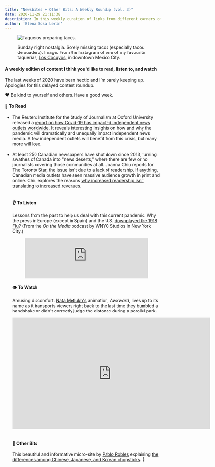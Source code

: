 ```yaml
---
title: "Newsbites + Other Bits: A Weekly Roundup (vol. 3)" 
date: 2020-11-29 21:11:38
description: In this weekly curation of links from different corners of the internet, I share articles on the impacts of the pandemic on international and Canadian media, why the international press downplayed the flu of 1918, and a funny animated video that captures the embarrassing social moments many of us have experienced at least once. 
author: 'Elena Sosa Lerín'
---
```

<figure>
<img data-src="https://res.cloudinary.com/esarin72/image/upload/c_fill,q_auto:good,w_600/v1606709712/weekly%20editions/tacos_wgya1j.jpg" loading="lazy" alt="Taqueros preparing tacos." class="lazyload">
<figcaption>
    <p>Sunday night nostalgia. Sorely missing tacos (especially tacos de suadero). <span class="thick"> Image: From the Instagram of one of my favourite taquerías, <a href="https://www.instagram.com/tacoscocuyos/" target="blank"> Los Cocuyos</a>, in downtown Mexico City.</span></p>
</figcaption>
</figure>

#### A weekly edition of content I think you'd like to read, listen to, and watch

The last weeks of 2020 have been hectic and I’m barely keeping up. Apologies for this delayed content roundup. 

<span role="img" aria-label="heart">❤️</span> Be kind to yourself and others. Have a good week.
<div class="separator"></div>

#### <span role="img" aria-label="open book">📖</span> To Read

<ul class="list">
<li>
<span class="thick">The Reuters Institute for the Study of Journalism at Oxford University</span> released a <a href=" https://bit.ly/3mjTTWc" target=" blank"> report on how Covid-19 has impacted independent news outlets worldwide</a>. It reveals interesting insights on how and why the pandemic will dramatically and unequally impact independent news media. A few independent outlets will benefit from this crisis, but many more will lose. 
</li>
<br>

<li>
At least 250 Canadian newspapers have shut down since 2013, turning swathes of Canada into "news deserts," where there are few or no journalists covering those communities at all. <span class="thick">Joanna Chiu</span> reports for <span class="thick">The Toronto Star</span>, the issue isn't due to a lack of readership. If anything, Canadian media outlets have seen massive audience growth in print and online. Chiu explores the reasons <a href="https://bit.ly/3fPVYql" target="blank"> why increased readership isn’t translating to increased revenues</a>.
</li>
<br>
<div class="separator"></div>

#### <span role="img" aria-label="ear">👂</span> To Listen

<span class="thick">Lessons from the past to help us deal with this current pandemic</span>. Why the press in Europe (except in Spain) and the U.S. <a href="https://bit.ly/36mkAEm" target="blank">
downplayed the 1918 Flu</a>? (From the <em>On the Media</em> podcast by WNYC Studios in New York City.)

<figure>
<iframe frameborder="0" scrolling="no" height="130" width="100%" src="https://www.wnyc.org/widgets/ondemand_player/wnycstudios/#file=/audio/json/1069323/&share=1">
</iframe>
</figure>
<div class="separator"></div>

#### <span role="img" aria-label="single eye">👁️</span> To Watch

<span class="thick">Amusing discomfort.</span> <a href="https://bit.ly/2Jlf0c9" target="blank"> Nata Metlukh's</a> animation, <em>Awkward</em>, 
lives up to its name as it transports viewers right back to the last time they bumbled a handshake or didn't correctly judge the distance during a parallel park. 

<div class="video-container">
<iframe src="https://player.vimeo.com/video/398636593" width="640" height="360" frameborder="0" allow="autoplay; fullscreen" allowfullscreen></iframe>
</div>
<br>
<div class="separator"></div>

#### <span role="img" aria-label="sparkler">🎇</span> Other Bits

This <span class="thick">beautiful and informative micro-site</span> by <a href="https://bit.ly/2VfRQGN" target="blank"> Pablo Robles</a> explaining <a href="https://bit.ly/33qX1s7" target=”blank”> the differences among Chinese, Japanese, and Korean chopsticks</a>. <span role="img" aria-label="chopsticks">🥢</span>
 















